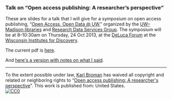### Talk on &ldquo;Open access publishing: A researcher&rsquo;s perspective&rdquo;

These are slides for a talk that I will give for a symposium on open
access publishing,
&ldquo;[Open Access, Open Data @ UW](http://researchdata.wisc.edu/open-access-open-data/),&rdquo;
organized by the
[UW&ndash;Madison libraries](http://library.wisc.edu) and
[Research Data Services Group](http://researchdata.wisc.edu).
The symposium will be at 8&ndash;10:30am on Thursday, 24 Oct 2013, at
the
[DeLuca Forum](https://discovery.wisc.edu/home/town-center/apply-to-reserve-town-center-spaces/hf-deluca-forum/)
at the
[Wisconsin Institutes for Discovery](http://discovery.wisc.edu/discovery).

The current pdf is [here](http://www.biostat.wisc.edu/~kbroman/presentations/openaccess.pdf).

And [here's a version with notes on what I said](http://www.biostat.wisc.edu/~kbroman/presentations/openaccess_withnotes.pdf).

<hr/>

To the extent possible under law,
[Karl Broman](http://github.com/kbroman)
has waived all copyright and related or neighboring rights to
&ldquo;[Open access publishing: A researcher's perspective](http://github.com/kbroman/Talk_OpenAccess)&rdquo;.
This work is published from: United States.
<br/>
[![CC0](http://i.creativecommons.org/p/zero/1.0/88x31.png)](http://creativecommons.org/publicdomain/zero/1.0/)
